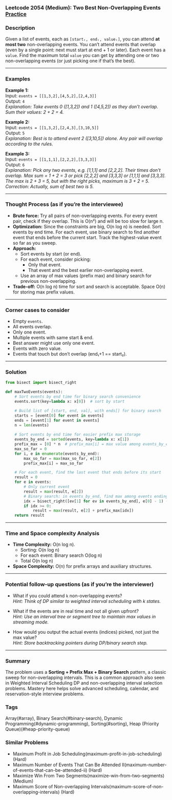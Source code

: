 ### Leetcode 2054 (Medium): Two Best Non-Overlapping Events [Practice](https://leetcode.com/problems/two-best-non-overlapping-events)

### Description  
Given a list of events, each as `[startᵢ, endᵢ, valueᵢ]`, you can attend **at most two** non-overlapping events. You can’t attend events that overlap (even by a single point: next must start at end + 1 or later). Each event has a `value`. Find the maximum total `value` you can get by attending one or two non-overlapping events (or just picking one if that’s the best).

---

### Examples  

**Example 1:**  
Input: `events = [[1,3,2],[4,5,2],[2,4,3]]`  
Output: `4`  
*Explanation: Take events 0 ([1,3,2]) and 1 ([4,5,2]) as they don't overlap. Sum their values: 2 + 2 = 4.*

**Example 2:**  
Input: `events = [[1,3,2],[2,4,3],[3,10,5]]`  
Output: `5`  
*Explanation: Best is to attend event 2 ([3,10,5]) alone. Any pair will overlap according to the rules.*

**Example 3:**  
Input: `events = [[1,1,1],[2,2,2],[3,3,3]]`  
Output: `6`  
*Explanation: Pick any two events, e.g. [1,1,1] and [2,2,2]. Their times don't overlap. Max sum = 1 + 2 = 3 or pick [2,2,2] and [3,3,3] or [1,1,1] and [3,3,3]. The max is 2 + 3 = 5, but with the right picks, maximum is 3 + 2 = 5. Correction: Actually, sum of best two is 5.*

---

### Thought Process (as if you’re the interviewee)  
- **Brute force:** Try all pairs of non-overlapping events. For every event pair, check if they overlap. This is O(n²) and will be too slow for large n.
- **Optimization:** Since the constraints are big, O(n log n) is needed. Sort events by end time. For each event, use binary search to find another event that ends before the current start. Track the highest-value event so far as you sweep.
- **Approach:**  
  - Sort events by start (or end).
  - For each event, consider picking:  
    - Only that event.
    - That event and the best earlier non-overlapping event.
  - Use an array of max values (prefix max) and binary search for previous non-overlapping.
- **Trade-off:** O(n log n) time for sort and search is acceptable. Space O(n) for storing max prefix values.

---

### Corner cases to consider  
- Empty `events`.
- All events overlap.
- Only one event.
- Multiple events with same start & end.
- Best answer might use only one event.
- Events with zero value.
- Events that touch but don’t overlap (end₁+1 == start₂).

---

### Solution

```python
from bisect import bisect_right

def maxTwoEvents(events):
    # Sort events by end time for binary search convenience
    events.sort(key=lambda x: x[0])  # sort by start

    # Build list of [start, end, val], with ends[] for binary search
    starts = [event[0] for event in events]
    ends = [event[1] for event in events]
    n = len(events)
    
    # Sort events by end time for easier prefix max storage
    events_by_end = sorted(events, key=lambda x: x[1])
    prefix_max = [0] * n  # prefix_max[i] = max value among events_by_end[:i+1]
    max_so_far = 0
    for i, e in enumerate(events_by_end):
        max_so_far = max(max_so_far, e[2])
        prefix_max[i] = max_so_far

    # For each event, find the last event that ends before its start
    result = 0
    for e in events:
        # Only current event
        result = max(result, e[2])
        # Binary search: in events_by_end, find max among events ending before e[0]
        idx = bisect_right([ev[1] for ev in events_by_end], e[0] - 1) - 1
        if idx >= 0:
            result = max(result, e[2] + prefix_max[idx])
    return result
```

---

### Time and Space complexity Analysis  

- **Time Complexity:** O(n log n).  
  - Sorting: O(n log n)
  - For each event: Binary search O(log n)
  - Total O(n log n)
- **Space Complexity:** O(n) for prefix arrays and auxiliary structures.

---

### Potential follow-up questions (as if you’re the interviewer)  

- What if you could attend `k` non-overlapping events?  
  *Hint: Think of DP similar to weighted interval scheduling with k states.*

- What if the events are in real time and not all given upfront?  
  *Hint: Use an interval tree or segment tree to maintain max values in streaming mode.*

- How would you output the actual events (indices) picked, not just the max value?  
  *Hint: Store backtracking pointers during DP/binary search step.*

---

### Summary
The problem uses a **Sorting + Prefix Max + Binary Search** pattern, a classic sweep for non-overlapping intervals. This is a common approach also seen in Weighted Interval Scheduling DP and non-overlapping interval selection problems. Mastery here helps solve advanced scheduling, calendar, and reservation-style interview problems.

### Tags
Array(#array), Binary Search(#binary-search), Dynamic Programming(#dynamic-programming), Sorting(#sorting), Heap (Priority Queue)(#heap-priority-queue)

### Similar Problems
- Maximum Profit in Job Scheduling(maximum-profit-in-job-scheduling) (Hard)
- Maximum Number of Events That Can Be Attended II(maximum-number-of-events-that-can-be-attended-ii) (Hard)
- Maximize Win From Two Segments(maximize-win-from-two-segments) (Medium)
- Maximum Score of Non-overlapping Intervals(maximum-score-of-non-overlapping-intervals) (Hard)